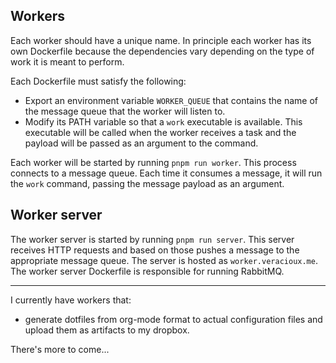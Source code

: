 
## Workers

Each worker should have a unique name. In principle each worker has its own
Dockerfile because the dependencies vary depending on the type of work it is
meant to perform.

Each Dockerfile must satisfy the following:

- Export an environment variable `WORKER_QUEUE` that contains the name of the
  message queue that the worker will listen to.
- Modify its PATH variable so that a `work` executable is available. This
  executable will be called when the worker receives a task and the payload will
  be passed as an argument to the command.

Each worker will be started by running `pnpm run worker`. This process connects
to a message queue. Each time it consumes a message, it will run the `work`
command, passing the message payload as an argument.

## Worker server

The worker server is started by running `pnpm run server`. This server receives
HTTP requests and based on those pushes a message to the appropriate message
queue. The server is hosted as `worker.veracioux.me`. The worker server
Dockerfile is responsible for running RabbitMQ.

---

I currently have workers that:

- generate dotfiles from org-mode format to actual configuration files and
  upload them as artifacts to my dropbox.

There's more to come...


